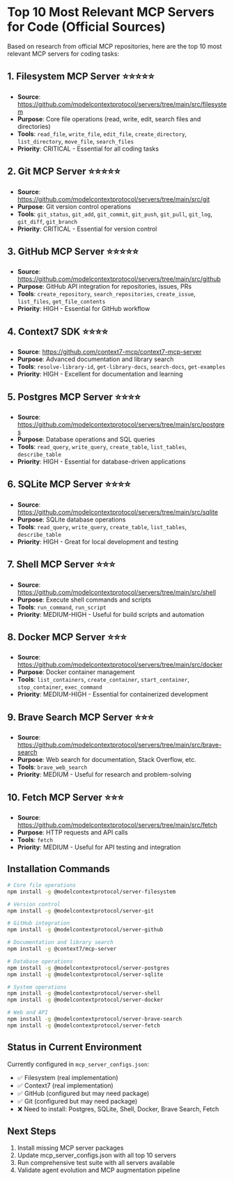 # Top 10 Most Relevant MCP Servers for Code (Official Sources)

Based on research from official MCP repositories, here are the top 10 most relevant MCP servers for coding tasks:

## 1. **Filesystem MCP Server** ⭐⭐⭐⭐⭐
- **Source**: https://github.com/modelcontextprotocol/servers/tree/main/src/filesystem
- **Purpose**: Core file operations (read, write, edit, search files and directories)
- **Tools**: `read_file`, `write_file`, `edit_file`, `create_directory`, `list_directory`, `move_file`, `search_files`
- **Priority**: CRITICAL - Essential for all coding tasks

## 2. **Git MCP Server** ⭐⭐⭐⭐⭐
- **Source**: https://github.com/modelcontextprotocol/servers/tree/main/src/git
- **Purpose**: Git version control operations
- **Tools**: `git_status`, `git_add`, `git_commit`, `git_push`, `git_pull`, `git_log`, `git_diff`, `git_branch`
- **Priority**: CRITICAL - Essential for version control

## 3. **GitHub MCP Server** ⭐⭐⭐⭐⭐
- **Source**: https://github.com/modelcontextprotocol/servers/tree/main/src/github
- **Purpose**: GitHub API integration for repositories, issues, PRs
- **Tools**: `create_repository`, `search_repositories`, `create_issue`, `list_files`, `get_file_contents`
- **Priority**: HIGH - Essential for GitHub workflow

## 4. **Context7 SDK** ⭐⭐⭐⭐
- **Source**: https://github.com/context7-mcp/context7-mcp-server
- **Purpose**: Advanced documentation and library search
- **Tools**: `resolve-library-id`, `get-library-docs`, `search-docs`, `get-examples`
- **Priority**: HIGH - Excellent for documentation and learning

## 5. **Postgres MCP Server** ⭐⭐⭐⭐
- **Source**: https://github.com/modelcontextprotocol/servers/tree/main/src/postgres
- **Purpose**: Database operations and SQL queries
- **Tools**: `read_query`, `write_query`, `create_table`, `list_tables`, `describe_table`
- **Priority**: HIGH - Essential for database-driven applications

## 6. **SQLite MCP Server** ⭐⭐⭐⭐
- **Source**: https://github.com/modelcontextprotocol/servers/tree/main/src/sqlite
- **Purpose**: SQLite database operations
- **Tools**: `read_query`, `write_query`, `create_table`, `list_tables`, `describe_table`
- **Priority**: HIGH - Great for local development and testing

## 7. **Shell MCP Server** ⭐⭐⭐
- **Source**: https://github.com/modelcontextprotocol/servers/tree/main/src/shell
- **Purpose**: Execute shell commands and scripts
- **Tools**: `run_command`, `run_script`
- **Priority**: MEDIUM-HIGH - Useful for build scripts and automation

## 8. **Docker MCP Server** ⭐⭐⭐
- **Source**: https://github.com/modelcontextprotocol/servers/tree/main/src/docker
- **Purpose**: Docker container management
- **Tools**: `list_containers`, `create_container`, `start_container`, `stop_container`, `exec_command`
- **Priority**: MEDIUM-HIGH - Essential for containerized development

## 9. **Brave Search MCP Server** ⭐⭐⭐
- **Source**: https://github.com/modelcontextprotocol/servers/tree/main/src/brave-search
- **Purpose**: Web search for documentation, Stack Overflow, etc.
- **Tools**: `brave_web_search`
- **Priority**: MEDIUM - Useful for research and problem-solving

## 10. **Fetch MCP Server** ⭐⭐⭐
- **Source**: https://github.com/modelcontextprotocol/servers/tree/main/src/fetch
- **Purpose**: HTTP requests and API calls
- **Tools**: `fetch`
- **Priority**: MEDIUM - Useful for API testing and integration

## Installation Commands

```bash
# Core file operations
npm install -g @modelcontextprotocol/server-filesystem

# Version control
npm install -g @modelcontextprotocol/server-git

# GitHub integration  
npm install -g @modelcontextprotocol/server-github

# Documentation and library search
npm install -g @context7/mcp-server

# Database operations
npm install -g @modelcontextprotocol/server-postgres
npm install -g @modelcontextprotocol/server-sqlite

# System operations
npm install -g @modelcontextprotocol/server-shell
npm install -g @modelcontextprotocol/server-docker

# Web and API
npm install -g @modelcontextprotocol/server-brave-search
npm install -g @modelcontextprotocol/server-fetch
```

## Status in Current Environment

Currently configured in `mcp_server_configs.json`:
- ✅ Filesystem (real implementation)
- ✅ Context7 (real implementation) 
- ✅ GitHub (configured but may need package)
- ✅ Git (configured but may need package)
- ❌ Need to install: Postgres, SQLite, Shell, Docker, Brave Search, Fetch

## Next Steps

1. Install missing MCP server packages
2. Update mcp_server_configs.json with all top 10 servers
3. Run comprehensive test suite with all servers available
4. Validate agent evolution and MCP augmentation pipeline
